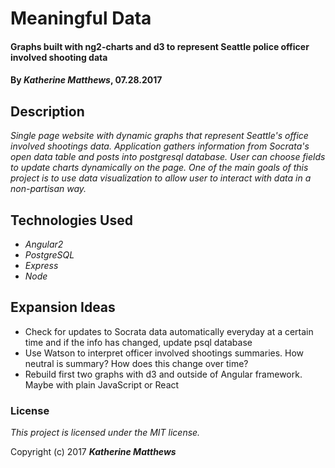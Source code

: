 # Meaningful Data
#### Graphs built with ng2-charts and d3 to represent Seattle police officer involved shooting data

#### By _**Katherine Matthews**_, 07.28.2017

## Description

_Single page website with dynamic graphs that represent Seattle's office involved shootings data. Application gathers information from Socrata's open data table and posts into postgresql database. User can choose fields to update charts dynamically on the page. One of the main goals of this project is to use data visualization to allow user to interact with data in a non-partisan way._

## Technologies Used

* _Angular2_
* _PostgreSQL_
* _Express_
* _Node_

## Expansion Ideas
- Check for updates to Socrata data automatically everyday at a certain time and if the info has changed, update psql database
- Use Watson to interpret officer involved shootings summaries. How neutral is summary? How does this change over time?
- Rebuild first two graphs with d3 and outside of Angular framework. Maybe with plain JavaScript or React

### License

*This project is licensed under the MIT license.*

Copyright (c) 2017 **_Katherine Matthews_**
